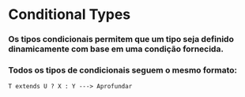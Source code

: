 # Conditional Types
### Os tipos condicionais permitem que um tipo seja definido dinamicamente com base em uma condição fornecida.
### Todos os tipos de condicionais seguem o mesmo formato:
```
T extends U ? X : Y ---> Aprofundar
